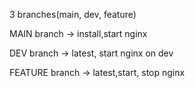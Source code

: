 3 branches(main, dev, feature)

MAIN branch -> install,start nginx

DEV branch -> latest, start nginx on dev

FEATURE branch -> latest,start, stop nginx
